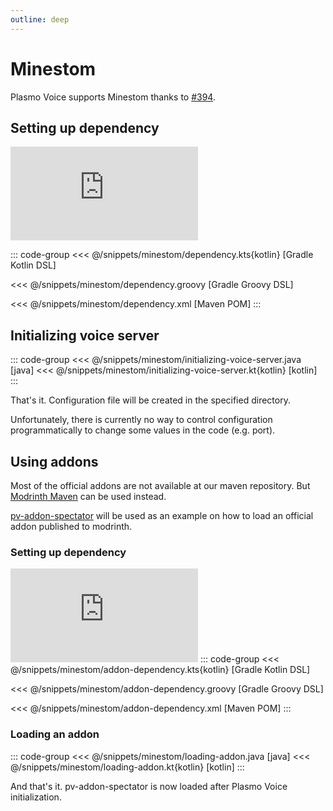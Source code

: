 ```yaml
---
outline: deep
---
```


# Minestom
Plasmo Voice supports Minestom thanks to [#394](https://github.com/plasmoapp/plasmo-voice/pull/394).

## Setting up dependency

![Version](https://img.shields.io/badge/dynamic/xml?color=186EF0&label=version&query=/metadata/versioning/versions/version[not(contains(text(),'%2B'))][last()]&url=https://repo.plasmoverse.com/releases/su/plo/voice/api/server/maven-metadata.xml)

::: code-group
<<< @/snippets/minestom/dependency.kts{kotlin} [Gradle Kotlin DSL]

<<< @/snippets/minestom/dependency.groovy [Gradle Groovy DSL]

<<< @/snippets/minestom/dependency.xml [Maven POM]
:::

## Initializing voice server
::: code-group
<<< @/snippets/minestom/initializing-voice-server.java [java]
<<< @/snippets/minestom/initializing-voice-server.kt{kotlin} [kotlin]
:::

That's it. Configuration file will be created in the specified directory.

Unfortunately, there is currently no way to control configuration programmatically to change some values in the code (e.g. port).

## Using addons
Most of the official addons are not available at our maven repository. But [Modrinth Maven](https://support.modrinth.com/en/articles/8801191-modrinth-maven) can be used instead.

[pv-addon-spectator](https://modrinth.com/plugin/pv-addon-spectator) will be used as an example on how to load an official addon published to modrinth.

### Setting up dependency
![Version](https://img.shields.io/badge/dynamic/xml?color=186EF0&label=version&query=/metadata/versioning/versions/version[not(contains(text(),'%2B'))][last()]&url=https://api.modrinth.com/maven/maven/modrinth/pv-addon-spectator/maven-metadata.xml)
::: code-group
<<< @/snippets/minestom/addon-dependency.kts{kotlin} [Gradle Kotlin DSL]

<<< @/snippets/minestom/addon-dependency.groovy [Gradle Groovy DSL]

<<< @/snippets/minestom/addon-dependency.xml [Maven POM]
:::

### Loading an addon
::: code-group
<<< @/snippets/minestom/loading-addon.java [java]
<<< @/snippets/minestom/loading-addon.kt{kotlin} [kotlin]
:::

And that's it. pv-addon-spectator is now loaded after Plasmo Voice initialization.